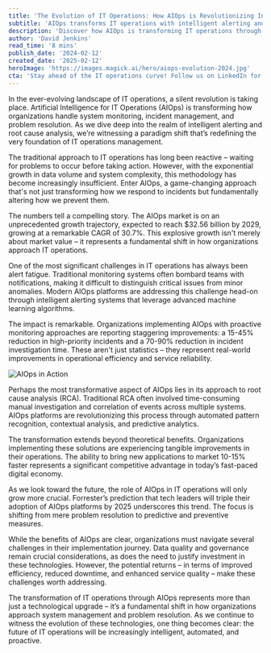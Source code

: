 ```yaml
---
title: 'The Evolution of IT Operations: How AIOps is Revolutionizing Intelligent Alerting and Root Cause Analysis'
subtitle: 'AIOps transforms IT operations with intelligent alerting and automated root cause analysis'
description: 'Discover how AIOps is transforming IT operations through intelligent alerting and automated root cause analysis. Learn about the market growth, implementation benefits, and future trends shaping this revolutionary approach to IT management.'
author: 'David Jenkins'
read_time: '8 mins'
publish_date: '2024-02-12'
created_date: '2025-02-12'
heroImage: 'https://images.magick.ai/hero/aiops-evolution-2024.jpg'
cta: 'Stay ahead of the IT operations curve! Follow us on LinkedIn for the latest insights on AIOps, intelligent alerting, and revolutionary IT management strategies.'
---
```


In the ever-evolving landscape of IT operations, a silent revolution is taking place. Artificial Intelligence for IT Operations (AIOps) is transforming how organizations handle system monitoring, incident management, and problem resolution. As we dive deep into the realm of intelligent alerting and root cause analysis, we’re witnessing a paradigm shift that’s redefining the very foundation of IT operations management.

The traditional approach to IT operations has long been reactive – waiting for problems to occur before taking action. However, with the exponential growth in data volume and system complexity, this methodology has become increasingly insufficient. Enter AIOps, a game-changing approach that's not just transforming how we respond to incidents but fundamentally altering how we prevent them.

The numbers tell a compelling story. The AIOps market is on an unprecedented growth trajectory, expected to reach $32.56 billion by 2029, growing at a remarkable CAGR of 30.7%. This explosive growth isn't merely about market value – it represents a fundamental shift in how organizations approach IT operations.

One of the most significant challenges in IT operations has always been alert fatigue. Traditional monitoring systems often bombard teams with notifications, making it difficult to distinguish critical issues from minor anomalies. Modern AIOps platforms are addressing this challenge head-on through intelligent alerting systems that leverage advanced machine learning algorithms.

The impact is remarkable. Organizations implementing AIOps with proactive monitoring approaches are reporting staggering improvements: a 15-45% reduction in high-priority incidents and a 70-90% reduction in incident investigation time. These aren't just statistics – they represent real-world improvements in operational efficiency and service reliability.

![AIOps in Action](https://i.magick.ai/AIOps/inline/impact-image.webp)

Perhaps the most transformative aspect of AIOps lies in its approach to root cause analysis (RCA). Traditional RCA often involved time-consuming manual investigation and correlation of events across multiple systems. AIOps platforms are revolutionizing this process through automated pattern recognition, contextual analysis, and predictive analytics.

The transformation extends beyond theoretical benefits. Organizations implementing these solutions are experiencing tangible improvements in their operations. The ability to bring new applications to market 10-15% faster represents a significant competitive advantage in today’s fast-paced digital economy.

As we look toward the future, the role of AIOps in IT operations will only grow more crucial. Forrester’s prediction that tech leaders will triple their adoption of AIOps platforms by 2025 underscores this trend. The focus is shifting from mere problem resolution to predictive and preventive measures.

While the benefits of AIOps are clear, organizations must navigate several challenges in their implementation journey. Data quality and governance remain crucial considerations, as does the need to justify investment in these technologies. However, the potential returns – in terms of improved efficiency, reduced downtime, and enhanced service quality – make these challenges worth addressing.

The transformation of IT operations through AIOps represents more than just a technological upgrade – it’s a fundamental shift in how organizations approach system management and problem resolution. As we continue to witness the evolution of these technologies, one thing becomes clear: the future of IT operations will be increasingly intelligent, automated, and proactive.